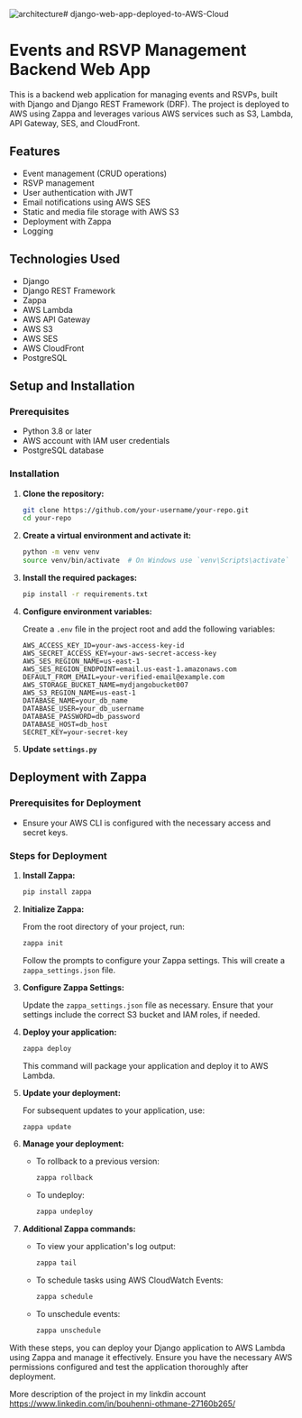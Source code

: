 ![architecture](https://github.com/user-attachments/assets/9a5a7343-6f82-495b-9602-a4626804b77d)# django-web-app-deployed-to-AWS-Cloud

# Events and RSVP Management Backend Web App

This is a backend web application for managing events and RSVPs, built with Django and Django REST Framework (DRF). The project is deployed to AWS using Zappa and leverages various AWS services such as S3, Lambda, API Gateway, SES, and CloudFront.

## Features

- Event management (CRUD operations)
- RSVP management
- User authentication with JWT
- Email notifications using AWS SES
- Static and media file storage with AWS S3
- Deployment with Zappa
- Logging

## Technologies Used

- Django
- Django REST Framework
- Zappa
- AWS Lambda
- AWS API Gateway
- AWS S3
- AWS SES
- AWS CloudFront
- PostgreSQL



## Setup and Installation

### Prerequisites

- Python 3.8 or later
- AWS account with IAM user credentials
- PostgreSQL database

### Installation

1. **Clone the repository:**

    ```sh
    git clone https://github.com/your-username/your-repo.git
    cd your-repo
    ```

2. **Create a virtual environment and activate it:**

    ```sh
    python -m venv venv
    source venv/bin/activate  # On Windows use `venv\Scripts\activate`
    ```

3. **Install the required packages:**

    ```sh
    pip install -r requirements.txt
    ```

4. **Configure environment variables:**

    Create a `.env` file in the project root and add the following variables:

    ```plaintext
    AWS_ACCESS_KEY_ID=your-aws-access-key-id
    AWS_SECRET_ACCESS_KEY=your-aws-secret-access-key
    AWS_SES_REGION_NAME=us-east-1
    AWS_SES_REGION_ENDPOINT=email.us-east-1.amazonaws.com
    DEFAULT_FROM_EMAIL=your-verified-email@example.com
    AWS_STORAGE_BUCKET_NAME=mydjangobucket007
    AWS_S3_REGION_NAME=us-east-1
    DATABASE_NAME=your_db_name
    DATABASE_USER=your_db_username
    DATABASE_PASSWORD=db_password
    DATABASE_HOST=db_host
    SECRET_KEY=your-secret-key
    ```

5. **Update `settings.py`**

## Deployment with Zappa

### Prerequisites for Deployment

- Ensure your AWS CLI is configured with the necessary access and secret keys.

### Steps for Deployment

1. **Install Zappa:**

    ```sh
    pip install zappa
    ```

2. **Initialize Zappa:**

    From the root directory of your project, run:

    ```sh
    zappa init
    ```

    Follow the prompts to configure your Zappa settings. This will create a `zappa_settings.json` file.

3. **Configure Zappa Settings:**

    Update the `zappa_settings.json` file as necessary. Ensure that your settings include the correct S3 bucket and IAM roles, if needed.

4. **Deploy your application:**

    ```sh
    zappa deploy
    ```

    This command will package your application and deploy it to AWS Lambda.

5. **Update your deployment:**

    For subsequent updates to your application, use:

    ```sh
    zappa update
    ```

6. **Manage your deployment:**

    - To rollback to a previous version:

      ```sh
      zappa rollback
      ```

    - To undeploy:

      ```sh
      zappa undeploy
      ```

7. **Additional Zappa commands:**

    - To view your application's log output:

      ```sh
      zappa tail
      ```

    - To schedule tasks using AWS CloudWatch Events:

      ```sh
      zappa schedule
      ```

    - To unschedule events:

      ```sh
      zappa unschedule
      ```

With these steps, you can deploy your Django application to AWS Lambda using Zappa and manage it effectively. Ensure you have the necessary AWS permissions configured and test the application thoroughly after deployment.

More description of the project in my linkdin account
https://www.linkedin.com/in/bouhenni-othmane-27160b265/
